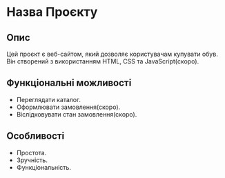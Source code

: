 # Назва Проєкту

## Опис
Цей проєкт є веб-сайтом, який дозволяє користувачам купувати обув. Він створений з використанням HTML, CSS та JavaScript(скоро).

## Функціональні можливості
-  Переглядати каталог.
-  Оформлювати замовлення(скоро).
-  Віслідковувати стан замовлення(скоро).

## Особливості
-  Простота.
-  Зручність.
-  Функціональність.
